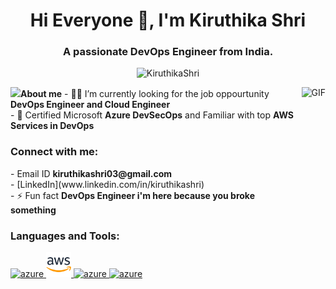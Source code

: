 <h1 align="center">Hi Everyone 👋, I'm Kiruthika Shri</h1>
<h3 align="center">A passionate DevOps Engineer from India.</h3>
<p align="center"> <img src="https://komarev.com/ghpvc/?username=KiruthikaShri&label=Profile%20views&color=0e75b6&style=flat" alt="KiruthikaShri" /> </p>
<picture><img src = "https://github.com/7oSkaaa/7oSkaaa/blob/main/Images/about_me.gif?raw=true" width = 50px></picture><b>About me</b>
<img align="right" alt="GIF" height="250px" src="https://giffiles.alphacoders.com/121/12113.gif" />
- 👨‍💻 I’m currently looking for the job oppourtunity <b>DevOps Engineer and Cloud Engineer</b></br>
- 🌱 Certified Microsoft <b>Azure DevSecOps</b> and Familiar with top <b>AWS Services in DevOps</b></br>
<h3 align="left">Connect with me:</h3>
- Email ID <b>kiruthikashri03@gmail.com</b></br>
- [LinkedIn](www.linkedin.com/in/kiruthikashri)</br>
- ⚡ Fun fact <b>DevOps Engineer i'm here because you broke something</b>

<h3 align="left">Languages and Tools:</h3>
<p align="left">
<a href="https://azure.microsoft.com/en-in/" target="_blank" rel="noreferrer"> <img src="https://www.vectorlogo.zone/logos/microsoft_azure/microsoft_azure-icon.svg" alt="azure" width="40" height="40"/> </a>
<a href="https://aws.amazon.com" target="_blank" rel="noreferrer"> <img src="https://raw.githubusercontent.com/devicons/devicon/master/icons/amazonwebservices/amazonwebservices-original-wordmark.svg" alt="aws" width="40" height="40"/> </a>
<a href="https://git-scm.com/" target="_blank" rel="noreferrer"><img src="https://upload.wikimedia.org/wikipedia/commons/3/3f/Git_icon.svg" alt="azure" width="40" height="40"/> </a>
<a href="https://github.com/KiruthikaShri/KiruthikaShri/" target="_blank" rel="noreferrer"><img src="https://www.flaticon.com/free-icon/github-logo_25231" alt="azure" width="40" height="40"/> </a>				  
